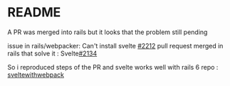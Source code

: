 # README
A PR was merged into rails but it looks that the problem still pending

issue in rails/webpacker: Can't install svelte [#2212](https://github.com/rails/webpacker/issues/2212)
pull request merged in rails that solve it : Svelte[#2134](https://github.com/rails/webpacker/pull/2134)

So i reproduced steps of the PR and svelte works well with rails 6
repo : [sveltewithwebpack](https://github.com/magiknono/sveltewithwebpack)
